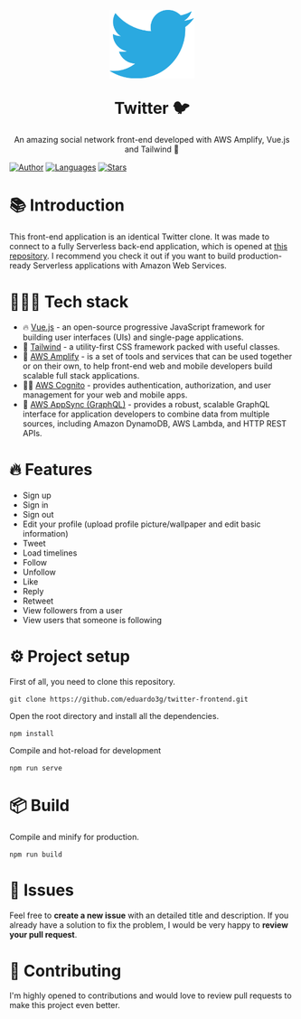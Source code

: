 <p align="center">
   <img alt="Twitter logo" src="./.github/docs/images/logo.png" width="150px" />
</p>

<h1 align="center" style="margin-top:30px">
  Twitter 🐦
</h1>

<p align="center">An amazing social network front-end developed with AWS Amplify, Vue.js and Tailwind 💅</p>

<p align="center" style="margin-top:15px">

[![Author](https://img.shields.io/badge/author-eduardo3g-1da1f2?style=flat-square)](https://github.com/eduardo3g)
[![Languages](https://img.shields.io/github/languages/count/eduardo3g/twitter-frontend?color=%1da1f2&style=flat-square)](#)
[![Stars](https://img.shields.io/github/stars/eduardo3g/twitter-frontend?color=1da1f2&style=flat-square)](https://github.com/eduardo3g/twitter-frontend/stargazers)

</p>

# 📚 Introduction

This front-end application is an identical Twitter clone. It was made to connect to a fully Serverless back-end application, which is opened at <a href="https://github.com/eduardo3g/twitter">this repository</a>. I recommend you check it out if you want to build production-ready Serverless applications with Amazon Web Services.

# 👨🏽‍🔧 Tech stack

- 🔥 <a href="https://vuejs.org/">Vue.js</a> - an open-source progressive JavaScript framework for building user interfaces (UIs) and single-page applications.
- 💅 <a href="https://tailwindcss.com/">Tailwind</a> - a utility-first CSS framework packed with useful classes.
- 🏡 <a href="https://aws.amazon.com/amplify/">AWS Amplify</a> - is a set of tools and services that can be used together or on their own, to help front-end web and mobile developers build scalable full stack applications.
- 👮🏻 <a href="https://docs.aws.amazon.com/cognito/latest/developerguide/what-is-amazon-cognito.html">AWS Cognito</a> - provides authentication, authorization, and user management for your web and mobile apps.
- 🏡 <a href="https://docs.aws.amazon.com/appsync/latest/devguide/what-is-appsync.html">AWS AppSync (GraphQL)</a> - provides a robust, scalable GraphQL interface for application developers to combine data from multiple sources, including Amazon DynamoDB, AWS Lambda, and HTTP REST APIs.

# 🔥 Features

- Sign up
- Sign in
- Sign out
- Edit your profile (upload profile picture/wallpaper and edit basic information)
- Tweet
- Load timelines
- Follow
- Unfollow
- Like
- Reply
- Retweet
- View followers from a user
- View users that someone is following

# ⚙️ Project setup

First of all, you need to clone this repository.

```
git clone https://github.com/eduardo3g/twitter-frontend.git
```

Open the root directory and install all the dependencies.

```
npm install
```

Compile and hot-reload for development

```
npm run serve
```

# 📦 Build

Compile and minify for production.

```
npm run build
```

# 🐞 Issues

Feel free to <b>create a new issue</b> with an detailed title and description. If you already have a solution to fix the problem, I would be very happy to <b>review your pull request</b>.

# 🎉 Contributing

I'm highly opened to contributions and would love to review pull requests to make this project even better.
